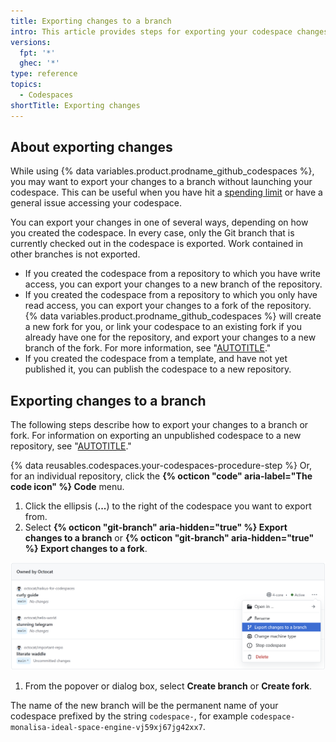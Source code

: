 ```yaml
---
title: Exporting changes to a branch
intro: This article provides steps for exporting your codespace changes to a branch.
versions:
  fpt: '*'
  ghec: '*'
type: reference
topics:
  - Codespaces
shortTitle: Exporting changes
---
```


## About exporting changes

While using {% data variables.product.prodname_github_codespaces %}, you may want to export your changes to a branch without launching your codespace. This can be useful when you have hit a [spending limit](/billing/managing-billing-for-github-codespaces/managing-the-spending-limit-for-github-codespaces) or have a general issue accessing your codespace. 

You can export your changes in one of several ways, depending on how you created the codespace. In every case, only the Git branch that is currently checked out in the codespace is exported. Work contained in other branches is not exported.

- If you created the codespace from a repository to which you have write access, you can export your changes to a new branch of the repository.
- If you created the codespace from a repository to which you only have read access, you can export your changes to a fork of the repository. {% data variables.product.prodname_github_codespaces %} will create a new fork for you, or link your codespace to an existing fork if you already have one for the repository, and export your changes to a new branch of the fork. For more information, see "[AUTOTITLE](/codespaces/developing-in-codespaces/using-source-control-in-your-codespace#about-automatic-forking)."
- If you created the codespace from a template, and have not yet published it, you can publish the codespace to a new repository.

## Exporting changes to a branch

The following steps describe how to export your changes to a branch or fork. For information on exporting an unpublished codespace to a new repository, see "[AUTOTITLE](/codespaces/developing-in-codespaces/creating-a-codespace-from-a-template#publishing-from-githubcom)."

{% data reusables.codespaces.your-codespaces-procedure-step %} Or, for an individual repository, click the **{% octicon "code" aria-label="The code icon" %} Code** menu.
1. Click the ellipsis (**...**) to the right of the codespace you want to export from.
1. Select **{% octicon "git-branch" aria-hidden="true" %} Export changes to a branch** or **{% octicon "git-branch" aria-hidden="true" %} Export changes to a fork**.

  ![Screenshot of a list of codespaces with the dropdown menu for one of them displayed, showing the "Export changes to a branch" option.](/assets/images/help/codespaces/export-changes-to-a-branch.png)

1. From the popover or dialog box, select **Create branch** or **Create fork**.

The name of the new branch will be the permanent name of your codespace prefixed by the string `codespace-`, for example `codespace-monalisa-ideal-space-engine-vj59xj67jg42xx7`.
